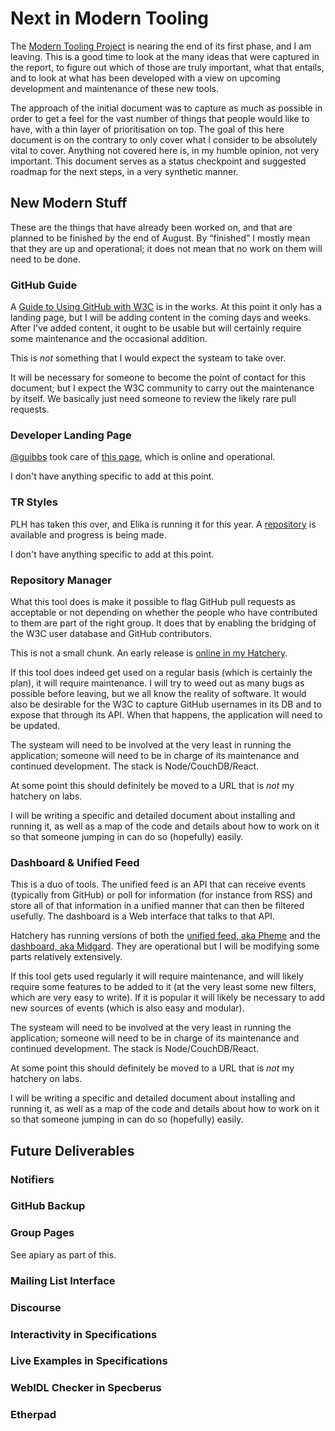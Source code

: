
# Next in Modern Tooling

The [Modern Tooling Project](http://w3c.github.io/modern-tooling/) is nearing the end of its first
phase, and I am leaving. This is a good time to look at the many ideas that were captured in the 
report, to figure out which of those are truly important, what that entails, and to look at what has
been developed with a view on upcoming development and maintenance of these new tools.

The approach of the initial document was to capture as much as possible in order to get a feel for 
the vast number of things that people would like to have, with a thin layer of prioritisation on 
top. The goal of this here document is on the contrary to only cover what I consider to be 
absolutely vital to cover. Anything not covered here is, in my humble opinion, not very important.
This document serves as a status checkpoint and suggested roadmap for the next steps, in a very
synthetic manner.

## New Modern Stuff

These are the things that have already been worked on, and that are planned to be finished by the 
end of August. By “finished” I mostly mean that they are up and operational; it does not mean that
no work on them will need to be done.

### GitHub Guide

A [Guide to Using GitHub with W3C](http://w3c.github.io/) is in the works. At this point it only has
a landing page, but I will be adding content in the coming days and weeks. After I've added content,
it ought to be usable but will certainly require some maintenance and the occasional addition.

This is *not* something that I would expect the systeam to take over.

It will be necessary for someone to become the point of contact for this document; but I expect the
W3C community to carry out the maintenance by itself. We basically just need someone to review the
likely rare pull requests.

### Developer Landing Page

[@guibbs](https://github.com/guibbs) took care of [this page](http://www.w3.org/developers/tools),
which is online and operational.

I don't have anything specific to add at this point.

### TR Styles

PLH has taken this over, and Elika is running it for this year. A 
[repository](https://github.com/w3c/tr-design/) is available and progress is being made.

I don't have anything specific to add at this point.

### Repository Manager

What this tool does is make it possible to flag GitHub pull requests as acceptable or not depending 
on whether the people who have contributed to them are part of the right group. It does that by 
enabling the bridging of the W3C user database and GitHub contributors.

This is not a small chunk. An early release is [online in my 
Hatchery](https://labs.w3.org/hatchery/ash-nazg/).

If this tool does indeed get used on a regular basis (which is certainly the plan), it will require
maintenance. I will try to weed out as many bugs as possible before leaving, but we all know the 
reality of software. It would also be desirable for the W3C to capture GitHub usernames in its DB
and to expose that through its API. When that happens, the application will need to be updated.

The systeam will need to be involved at the very least in running the application; someone will need
to be in charge of its maintenance and continued development. The stack is Node/CouchDB/React.

At some point this should definitely be moved to a URL that is *not* my hatchery on labs.

I will be writing a specific and detailed document about installing and running it, as well as a
map of the code and details about how to work on it so that someone jumping in can do so (hopefully)
easily.

### Dashboard & Unified Feed

This is a duo of tools. The unified feed is an API that can receive events (typically from GitHub)
or poll for information (for instance from RSS) and store all of that information in a unified
manner that can then be filtered usefully. The dashboard is a Web interface that talks to that
API.

Hatchery has running versions of both the [unified feed, aka 
Pheme](https://labs.w3.org/hatchery/pheme/) and the [dashboard, aka 
Midgard](https://labs.w3.org/hatchery/midgard/). They are operational but I will be modifying some
parts relatively extensively.

If this tool gets used regularly it will require maintenance, and will likely require some features
to be added to it (at the very least some new filters, which are very easy to write). If it is 
popular it will likely be necessary to add new sources of events (which is also easy and modular).

The systeam will need to be involved at the very least in running the application; someone will need
to be in charge of its maintenance and continued development. The stack is Node/CouchDB/React.

At some point this should definitely be moved to a URL that is *not* my hatchery on labs.

I will be writing a specific and detailed document about installing and running it, as well as a
map of the code and details about how to work on it so that someone jumping in can do so (hopefully)
easily.

## Future Deliverables

### Notifiers

### GitHub Backup

### Group Pages

See apiary as part of this.

### Mailing List Interface

### Discourse

### Interactivity in Specifications

### Live Examples in Specifications

### WebIDL Checker in Specberus

### Etherpad
